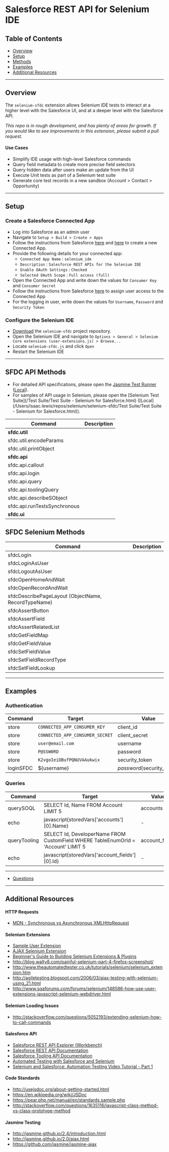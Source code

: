 Salesforce REST API for Selenium IDE
====================================

Table of Contents
-----------------

-	[Overview](#overview)
-	[Setup](#setup)
-	[Methods](#methods)
-	[Examples](#examples)
-	[Additional Resources](#additional_resources)

---

<a name="overview"></a>

Overview
--------

The `selenium-sfdc` extension allows Selenium IDE tests to interact at a higher level with the Salesforce UI, and at a deeper level with the Salesforce API.

*This repo is in rough development, and has plenty of areas for growth. If you would like to see improvements in this extension, please submit a pull request.*

#### Use Cases

-	Simplify IDE usage with high-level Salesforce commands
-	Query field metadata to create more precise field selectors
-	Query hidden data after users make an update from the UI
-	Execute Unit tests as part of a Selenium test suite
-	Generate core test records in a new sandbox (Account > Contact > Opportunity)

---

<a name="setup"></a>

Setup
-----

### Create a Salesforce Connected App

-	Log into Salesforce as an admin user
-	Navigate to `Setup > Build > Create > Apps`
-	Follow the instructions from Salesforce [here](https://help.salesforce.com/apex/HTViewHelpDoc?id=connected_app_create.htm) and [here](https://developer.salesforce.com/docs/atlas.en-us.api_rest.meta/api_rest/intro_defining_remote_access_applications.htm) to create a new Connected App.
-	Provide the following details for your connected app:
	-	`Connected App Name` : `selenium_ide`
	-	`Description` : `Salesforce REST APIs for the Selenium IDE`
	-	`Enable OAuth Settings` : `Checked`
	-	`Selected OAuth Scope` : `Full access (full)`
-	Open the Connected App and write down the values for `Consumer Key` and `Consumer Secret`
-	Follow the instructions from Salesforce [here](https://help.salesforce.com/apex/HTViewSolution?id=000212208&language=en_US) to assign user access to the Connected App
-	For the logging in user, write down the values for `Username`, `Password` and `Security Token`

### Configure the Selenium IDE

-	[Download](#download_link) the `selenium-sfdc` project repository.
-	Open the Selenium IDE and navigate to `Options > General > Selenium Core extensions (user-extensions.js) > Browse...`
-	Locate `selenium-sfdc.js` and click `Open`
-	Restart the Selenium IDE

---

<a name="methods"></a>

SFDC API Methods
----------------

-	For detailed API specifications, please open the [Jasmine Test Runner](/SpecRunner.html) ([Local](file:///Users/isaac.lewis/repos/selenium/selenium-sfdc/SpecRunner.html#)).
-	For samples of API usage in Selenium, please open the [Selenium Test Suite](/Test Suite/Test Suite - Selenium for Salesforce.html) ([Local](/Users/isaac.lewis/repos/selenium/selenium-sfdc/Test Suite/Test Suite - Selenium for Salesforce.html)).

| Command                      | Description |
|------------------------------|-------------|
| **sfdc.util**                |             |
| sfdc.util.encodeParams       |             |
| sfdc.util.printObject        |             |
| **sfdc.api**                 |             |
| sfdc.api.callout             |             |
| sfdc.api.login               |             |
| sfdc.api.query               |             |
| sfdc.api.toolingQuery        |             |
| sfdc.api.describeSObject     |             |
| sfdc.api.runTestsSynchronous |             |
| **sfdc.ui**                  |             |

SFDC Selenium Methods
---------------------

| Command                                             | Description |
|-----------------------------------------------------|-------------|
| sfdcLogin                                           |             |
| sfdcLoginAsUser                                     |             |
| sfdcLogoutAsUser                                    |             |
| sfdcOpenHomeAndWait                                 |             |
| sfdcOpenRecordAndWait                               |             |
| sfdcDescribePageLayout (ObjectName, RecordTypeName) |             |
| sfdcAssertButton                                    |             |
| sfdcAssertField                                     |             |
| sfdcAssertRelatedList                               |             |
| sfdcGetFieldMap                                     |             |
| sfdcGetFieldValue                                   |             |
| sfdcSetFieldValue                                   |             |
| sfdcSetFieldRecordType                              |             |
| sfdcSetFieldLookup                                  |             |

---

<a name="examples"></a>

Examples
--------

### Authentication

| Command   | Target                          | Value                        |
|-----------|---------------------------------|------------------------------|
| store     | `CONNECTED_APP_CONSUMER_KEY`    | client_id                    |
| store     | `CONNECTED_APP_CONSUMER_SECRET` | client_secret                |
| store     | `user@email.com`                | username                     |
| store     | `P@SSW0RD`                      | password                     |
| store     | `K2vgoIeiDBufPQNUVAAukwix`      | security_token               |
| loginSFDC | ${username}                     | ${password}${security_token} |

### Queries

| Command      | Target                                                                            | Value          |
|--------------|-----------------------------------------------------------------------------------|----------------|
| querySOQL    | SELECT Id, Name FROM Account LIMIT 5                                              | accounts       |
| echo         | javascript{storedVars['accounts'][0].Name}                                        | \-             |
| queryTooling | SELECT Id, DeveloperName FROM CustomField WHERE TableEnumOrId = 'Account' LIMIT 5 | account_fields |
| echo         | javascript{storedVars['account_fields'][0].Id}                                    | \-             |

---

-	[Questions](#questions)

---

<a name="additional_resources"></a>

Additional Resources
--------------------

#### HTTP Requests

-	[MDN - Synchronous vs Asynchronous XMLHttpRequest](https://developer.mozilla.org/en-US/docs/Web/API/XMLHttpRequest/Synchronous_and_Asynchronous_Requests)

#### Selenium Extensions

-	[Sample User Extension](https://java.net/projects/ajaxnetbeans/sources/svn/content/trunk/pro-ajax-and-java-examples/web/Chapter02/selenium/user-extensions.js.sample?rev=80)
-	[AJAX Selenium Extension](http://www.nuxeo.com/blog/selenium-ajax-requests/fox)
-	[Beginner's Guide to Building Selenium Extensions & Plugins](https://www.packtpub.com/books/content/user-extensions-and-add-ons-selenium-10-testing-tools)
-	http://blog.walty8.com/painful-selenium-part-4-firefox-screenshot/
-	http://www.theautomatedtester.co.uk/tutorials/selenium/selenium_extension.htm
-	http://agiletesting.blogspot.com/2006/03/ajax-testing-with-selenium-using_21.html
-	http://www.sqaforums.com/forums/selenium/148586-how-use-user-extensions-javascript-selenium-webdriver.html

#### Selenium Loading Issues

-	http://stackoverflow.com/questions/5052193/extending-selenium-how-to-call-commands

#### Salesforce API

-	[Salesforce REST API Explorer (Workbench)](https://workbench.developerforce.com/)
-	[Salesforce REST API Documentation](https://developer.salesforce.com/docs/atlas.en-us.api_rest.meta/api_rest/intro_what_is_rest_api.htm)
-	[Salesforce Tooling API Documentation](https://developer.salesforce.com/docs/atlas.en-us.api_tooling.meta/api_tooling/)
-	[Automated Testing with Salesforce and Selenium](http://www.3pillarglobal.com/insights/automated-testing-with-salesforce-and-selenium)
-	[Selenium and Salesforce: Automation Testing Video Tutorial - Part 1](http://www.jitendrazaa.com/blog/salesforce/getting-started-with-selenium-and-salesforce-salesforce-automation-testing-video-tutorial-part-1/)

#### Code Standards

-	http://usejsdoc.org/about-getting-started.html
-	https://en.wikipedia.org/wiki/JSDoc
-	https://pear.php.net/manual/en/standards.sample.php
-	http://stackoverflow.com/questions/1635116/javascript-class-method-vs-class-prototype-method

#### Jasmine Testing

-	http://jasmine.github.io/2.4/introduction.html
-	http://jasmine.github.io/2.0/ajax.html
-	https://github.com/jasmine/jasmine-ajax
